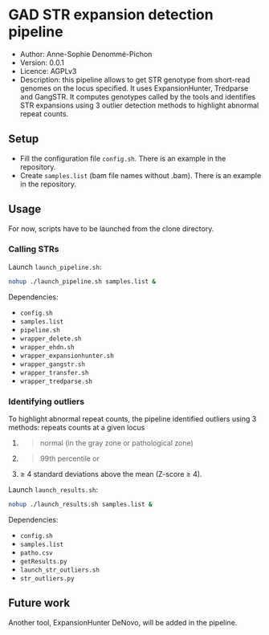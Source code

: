 # GAD STR expansion detection pipeline

 - Author:  Anne-Sophie Denommé-Pichon
 - Version: 0.0.1
 - Licence: AGPLv3
 - Description: this pipeline allows to get STR genotype from short-read genomes on the locus specified. It uses ExpansionHunter, Tredparse and GangSTR. It computes genotypes called by the tools and identifies STR expansions using 3 outlier detection methods to highlight abnormal repeat counts.

## Setup

 - Fill the configuration file `config.sh`. There is an example in the repository.
 - Create `samples.list` (bam file names without .bam). There is an example in the repository.

## Usage

For now, scripts have to be launched from the clone directory.

### Calling STRs

Launch `launch_pipeline.sh`:

```sh
nohup ./launch_pipeline.sh samples.list &
```

Dependencies:
 - `config.sh`
 - `samples.list`
 - `pipeline.sh`
 - `wrapper_delete.sh`
 - `wrapper_ehdn.sh`
 - `wrapper_expansionhunter.sh`
 - `wrapper_gangstr.sh`
 - `wrapper_transfer.sh`
 - `wrapper_tredparse.sh`

### Identifying outliers 

To highlight abnormal repeat counts, the pipeline identified outliers using 3 methods: repeats counts at a given locus
 1. > normal (in the gray zone or pathological zone)
 2. > 99th percentile or
 3. ≥ 4 standard deviations above the mean (Z-score ≥ 4). 

Launch `launch_results.sh`:

```sh
nohup ./launch_results.sh samples.list &
```

Dependencies:
 - `config.sh`
 - `samples.list`
 - `patho.csv`
 - `getResults.py`
 - `launch_str_outliers.sh`
 - `str_outliers.py`

## Future work

Another tool, ExpansionHunter DeNovo, will be added in the pipeline.
